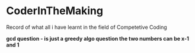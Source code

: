 # CoderInTheMaking
<p>Record of what all i have learnt in the field of Competetive Coding</p>
<b>gcd question - is just a greedy algo question the two numbers can be x-1 and 1</b>
